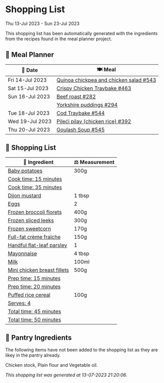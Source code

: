 # Shopping List

Thu 13-Jul 2023 - Sun 23-Jul 2023

This shopping list has been automatically generated with the ingredients from the recipes found in the meal planner project.

## 📅 Meal Planner

|📅 Date| 🍽️ Meal|
|----|----|
|Fri 14-Jul 2023|[Quinoa chickpea and chicken salad #543](https://github.com/jcallaghan/The-Cookbook/issues/543)|
|Sat 15-Jul 2023|[Crispy Chicken Traybake #463](https://github.com/jcallaghan/The-Cookbook/issues/463)|
|Sun 16-Jul 2023|[Beef roast #282](https://github.com/jcallaghan/The-Cookbook/issues/282)|
||[Yorkshire puddings #294](https://github.com/jcallaghan/The-Cookbook/issues/294)|
|Tue 18-Jul 2023|[Cod Traybake #544](https://github.com/jcallaghan/The-Cookbook/issues/544)|
|Wed 19-Jul 2023|[Pileći pilav (chicken rice) #392](https://github.com/jcallaghan/The-Cookbook/issues/392)|
|Thu 20-Jul 2023|[Goulash Soup #545](https://github.com/jcallaghan/The-Cookbook/issues/545)|

## 🛒 Shopping List

| 🍌 Ingredient| ⚖️ Measurement|
|----------|-----------|
|[Baby potatoes](https://www.sainsburys.co.uk/gol-ui/SearchResults/Baby%20potatoes)|300g|
|[Cook time: 15 minutes](https://www.sainsburys.co.uk/gol-ui/SearchResults/Cook%20time:%2015%20minutes)||
|[Cook time: 35 minutes](https://www.sainsburys.co.uk/gol-ui/SearchResults/Cook%20time:%2035%20minutes)||
|[Dijon mustard](https://www.sainsburys.co.uk/gol-ui/SearchResults/Dijon%20mustard)|1 tbsp|
|[Eggs](https://www.sainsburys.co.uk/gol-ui/SearchResults/Eggs)|2|
|[Frozen broccoli florets](https://www.sainsburys.co.uk/gol-ui/SearchResults/Frozen%20broccoli%20florets)|400g|
|[Frozen sliced leeks](https://www.sainsburys.co.uk/gol-ui/SearchResults/Frozen%20sliced%20leeks)|300g|
|[Frozen sweetcorn](https://www.sainsburys.co.uk/gol-ui/SearchResults/Frozen%20sweetcorn)|170g|
|[Full-fat crème fraîche](https://www.sainsburys.co.uk/gol-ui/SearchResults/Full-fat%20crème%20fraîche)|150g|
|[Handful flat-leaf parsley](https://www.sainsburys.co.uk/gol-ui/SearchResults/Handful%20flat-leaf%20parsley)|1|
|[Mayonnaise](https://www.sainsburys.co.uk/gol-ui/SearchResults/Mayonnaise)|4 tbsp|
|[Milk](https://www.sainsburys.co.uk/gol-ui/SearchResults/Milk)|100ml|
|[Mini chicken breast fillets](https://www.sainsburys.co.uk/gol-ui/SearchResults/Mini%20chicken%20breast%20fillets)|500g|
|[Prep time: 15 minutes](https://www.sainsburys.co.uk/gol-ui/SearchResults/Prep%20time:%2015%20minutes)||
|[Prep time: 20 minutes](https://www.sainsburys.co.uk/gol-ui/SearchResults/Prep%20time:%2020%20minutes)||
|[Puffed rice cereal](https://www.sainsburys.co.uk/gol-ui/SearchResults/Puffed%20rice%20cereal)|100g|
|[Serves: 4](https://www.sainsburys.co.uk/gol-ui/SearchResults/Serves:%204)||
|[Total time:  45 minutes](https://www.sainsburys.co.uk/gol-ui/SearchResults/Total%20time:%20%2045%20minutes)||
|[Total time: 50 minutes](https://www.sainsburys.co.uk/gol-ui/SearchResults/Total%20time:%2050%20minutes)||

## 🏪 Pantry Ingredients

The following items have not been added to the shopping list as they are likey in the pantry already.

Chicken stock, Plain flour and Vegetable oil.


_This shopping list was generated at 13-07-2023 21:20:06._